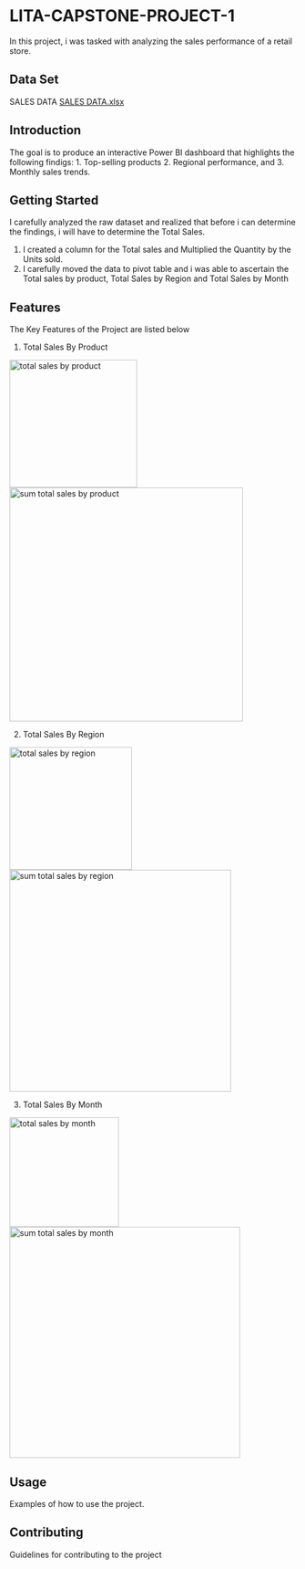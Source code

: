 # LITA-CAPSTONE-PROJECT-1
In this project, i was tasked with analyzing the sales performance of a retail store.

## Data Set
SALES DATA
[SALES DATA.xlsx](https://github.com/user-attachments/files/17633907/SALES.DATA.xlsx)

## Introduction
The goal is to produce an interactive Power BI dashboard that highlights the following findigs:
    1. Top-selling products
    2. Regional performance, and 
    3. Monthly sales trends.

## Getting Started
I carefully analyzed the raw dataset and realized that before i can determine the findings, i will have to determine the Total Sales.
  1. I created a column for the Total sales and Multiplied the Quantity by the Units sold.
  2. I carefully moved the data to pivot table and i was able to ascertain the Total sales by product, Total Sales by Region and Total Sales by Month

## Features
The Key Features of the Project are listed below
  1. Total Sales By Product

<img width="224" alt="total sales by product" src="https://github.com/user-attachments/assets/c53150ba-8928-4163-9acb-641e9e920bc2">

<img width="410" alt="sum total sales by product" src="https://github.com/user-attachments/assets/a01bfa90-c581-4810-918a-0d0e7661196e">
  
  2. Total Sales By Region

<img width="215" alt="total sales by region" src="https://github.com/user-attachments/assets/c99a4482-7ec0-4ac2-97bc-f18e6d4584e3">

<img width="389" alt="sum total sales by region" src="https://github.com/user-attachments/assets/75a197d2-a311-4a24-bca4-ea39994feefc">

  3. Total Sales By Month

<img width="192" alt="total sales by month" src="https://github.com/user-attachments/assets/0dcd0d89-e832-41ff-bb3c-08e6380eada0">


<img width="405" alt="sum total sales by month" src="https://github.com/user-attachments/assets/55612b36-7d67-4ff6-96ca-dd1cf4781da8">



## Usage

Examples of how to use the project.

## Contributing
Guidelines for contributing to the project
